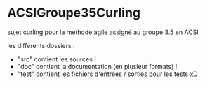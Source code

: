 ACSIGroupe35Curling
===================


sujet curling pour la methode agile assigné au groupe 3.5 en ACSI



les differents dossiers :
- "src" contient les sources !
- "doc" contient la documentation (en plusieur formats) !
- "test" contient les fichiers d'entrées / sorties pour les tests xD
